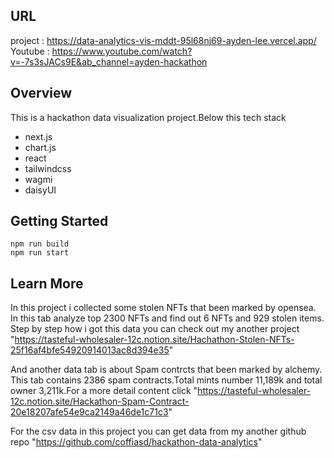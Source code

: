 ## URL

project : https://data-analytics-vis-mddt-95l68nj69-ayden-lee.vercel.app/
Youtube : https://www.youtube.com/watch?v=-7s3sJACs9E&ab_channel=ayden-hackathon

## Overview

This is a hackathon data visualization project.Below this tech stack

- next.js
- chart.js
- react
- tailwindcss
- wagmi
- daisyUI

## Getting Started

    npm run build
    npm run start

## Learn More

In this project i collected some stolen NFTs that been marked by opensea.
In this tab analyze top 2300 NFTs and find out 6 NFTs and 929 stolen items.
Step by step how i got this data you can check out my another project
"https://tasteful-wholesaler-12c.notion.site/Hachathon-Stolen-NFTs-25f16af4bfe54920914013ac8d394e35"

And another data tab is about Spam contrcts that been marked by alchemy.
This tab contains 2386 spam contracts.Total mints number 11,189k and total owner 3,211k.For a more detail content click "https://tasteful-wholesaler-12c.notion.site/Hackathon-Spam-Contract-20e18207afe54e9ca2149a46de1c71c3"

For the csv data in this project you can get data from my another github repo "https://github.com/coffiasd/hackathon-data-analytics"
